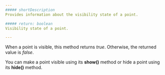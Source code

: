 ```yaml
---
##### shortDescription
Provides information about the visibility state of a point.

##### return: boolean
Visibility state of a point.

---
```

When a point is visible, this method returns *true*. Otherwise, the returned value is *false*.

You can make a point visible using its **show()** method or hide a point using its **hide()** method.